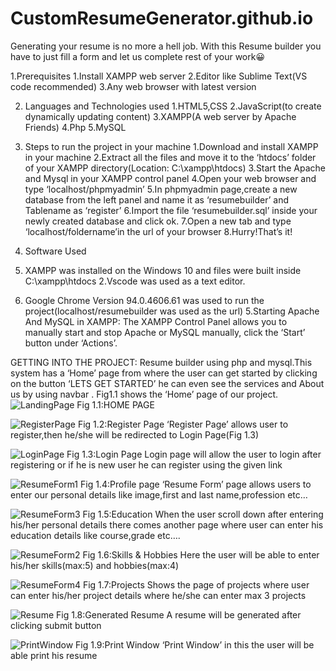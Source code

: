 # CustomResumeGenerator.github.io
Generating your resume is no more a hell job. With this Resume builder you have to just fill a form and let us complete rest of your work😀

1.Prerequisites
1.Install XAMPP web server
2.Editor like Sublime Text(VS code recommended)
3.Any web browser with latest version

2. Languages and Technologies used
1.HTML5,CSS
2.JavaScript(to create dynamically updating content)
3.XAMPP(A web server by Apache Friends)
4.Php
5.MySQL

3. Steps to run the project in your machine
1.Download and install XAMPP in your machine
2.Extract all the files and move it to the ‘htdocs’ folder of your XAMPP directory(Location: C:\xampp\htdocs)
3.Start the Apache and Mysql in your XAMPP control panel
4.Open your web browser and type ‘localhost/phpmyadmin’
5.In  phpmyadmin page,create a new database from the left panel and name it as ‘resumebuilder’  and Tablename as ‘register’
6.Import the file ‘resumebuilder.sql’ inside your newly created database and click ok.
7.Open a new tab and type ‘localhost/foldername’in the url of your browser
8.Hurry!That’s it!


4. Software Used
1. XAMPP was installed on the Windows 10 and files were built inside C:\xampp\htdocs
2.Vscode was used as a text editor.
3. Google Chrome Version 94.0.4606.61 was used to run the project(localhost/resumebuilder was used as the url)
5.Starting Apache And MySQL in XAMPP:
The XAMPP  Control Panel allows you to manually start and stop Apache or MySQL manually, click the ‘Start’  button under ‘Actions’.
 

GETTING INTO THE PROJECT:
Resume builder using php and mysql.This system has a ‘Home’ page from where the user can get  started by  clicking on the button ‘LETS GET STARTED’ he can even see the services and About us by using navbar . Fig1.1 shows the ‘Home’ page of our project.
![LandingPage](https://user-images.githubusercontent.com/75033179/135455333-4f434177-daa5-4f96-aa3f-3db07144af39.jpeg)
                                                Fig 1.1:HOME PAGE


![RegisterPage](https://user-images.githubusercontent.com/75033179/135455632-574cbcb2-7a24-45ef-a39f-dc60dd31ca5e.jpeg)
                                                Fig 1.2:Register Page
  ‘Register Page’ allows user to register,then he/she will be redirected to Login Page(Fig 1.3)
  
  
  ![LoginPage](https://user-images.githubusercontent.com/75033179/135455890-49f5cd6a-4400-4a76-951d-2c4bf7fce535.jpeg)
                                                 Fig 1.3:Login Page
Login page will allow  the user  to login after registering or if he is new user he can register using the given link

                                                     
 ![ResumeForm1](https://user-images.githubusercontent.com/75033179/135456104-4e57b5ec-ccab-470f-85e9-f749701207b8.jpeg)
                                                 Fig 1.4:Profile page
 ‘Resume Form’ page allows users  to enter our personal details like image,first and last name,profession etc…


![ResumeForm3](https://user-images.githubusercontent.com/75033179/135456544-cc1c4d94-9d2c-4944-8f31-bcb1bbb0087d.jpeg)
                                                 Fig 1.5:Education 
When the user scroll down after entering his/her personal details there comes another page where user can enter his education details like course,grade etc….
 
 
 ![ResumeForm2](https://user-images.githubusercontent.com/75033179/135456459-4de5ecf1-c718-47c1-b192-0f26bcae194f.jpeg)
                                                 Fig 1.6:Skills & Hobbies
Here the user will be able  to enter his/her skills(max:5) and hobbies(max:4)


 ![ResumeForm4](https://user-images.githubusercontent.com/75033179/135456363-14435ce9-76f3-4556-aec1-db43945bd5da.jpeg)
                                                 Fig 1.7:Projects
Shows the page of projects where user can enter his/her project details where he/she can enter max 3 projects
 
 
 ![Resume](https://user-images.githubusercontent.com/75033179/135457160-410278ee-62af-439d-bc0f-6420b7d4ce1c.jpeg)
                                                 Fig 1.8:Generated Resume
  A resume will be generated after clicking submit button
 
 
 ![PrintWindow](https://user-images.githubusercontent.com/75033179/135456605-a097f48a-c86f-4a98-87bb-6520094eb11f.jpeg)
                                                  Fig 1.9:Print Window
‘Print Window’ in this the user will be able print his resume 
 
